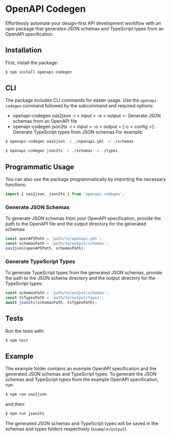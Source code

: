 # OpenAPI Codegen

Effortlessly automate your design-first API development workflow with an npm package that generates JSON schemas and TypeScript types from an OpenAPI specification.

## Installation
First, install the package:

```sh
$ npm install openapi-codegen
```

## CLI

The package includes CLI commands for easier usage. Use the `openapi-codegen` command followed by the subcommand and required options:

- openapi-codegen oas2json -i < input > -o < output >: Generate JSON schemas from an OpenAPI file
- openapi-codegen json2ts -i < input > -o < output > [-c < config >]: Generate TypeScript types from JSON schemas
For example:

```sh
$ openapi-codegen oas2json -i ./openapi.yml -o ./schemas
```
```sh
$ openapi-codegen json2ts -i ./schemas -o ./types
```

## Programmatic Usage
You can also use the package programmatically by importing the necessary functions:

```javascript
import { oas2json, json2ts } from 'openapi-codegen';
```

### Generate JSON Schemas
To generate JSON schemas from your OpenAPI specification, provide the path to the OpenAPI file and the output directory for the generated schemas:

```javascript
const openAPIPath = 'path/to/openapi.yml';
const schemasPath = 'path/to/output/schemas';
oas2json(openAPIPath, schemasPath);
```

### Generate TypeScript Types
To generate TypeScript types from the generated JSON schemas, provide the path to the JSON schema directory and the output directory for the TypeScript types:

```javascript
const schemasPath = 'path/to/output/schemas';
const tsTypesPath = 'path/to/output/types';
await json2ts(schemasPath, tsTypesPath);
```

## Tests
Run the tests with:

```sh
$ npm test
```

## Example
The example folder contains an example OpenAPI specification and the generated JSON schemas and TypeScript types. To generate the JSON schemas and TypeScript types from the example OpenAPI specification, run:

```sh
$ npm run oas2json
```

and then:

```sh
$ npm run json2ts
```

The generated JSON schemas and TypeScript types will be saved in the schemas and types folders respectively (`example/output`).
